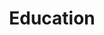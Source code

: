---
title: 'Education'
degrees:
  - degree: 'Master of Science in Artificial Intelligence'
    institution: 'SRM Institute of Science and Technology'
    location: 'Kattankulathur, Tamil Nadu, IN'
    period: '2022 - 2025'
  - degree: 'Matriculation and Higher Secondary (CBSE)'
    institution: 'ST Xavier’s School'
    location: 'Hazaribagh, Jharkhand, IN'
    period: '2021'
---